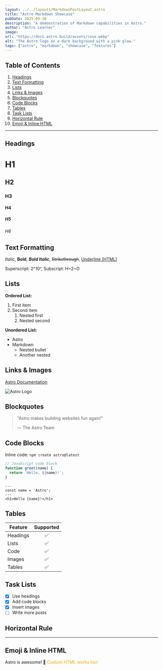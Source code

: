 ```yaml
---
layout: ../../layouts/MarkdownPostLayout.astro
title: "Astro Markdown Showcase"
pubDate: 2025-09-30
description: "A demonstration of Markdown capabilities in Astro."
author: "Astro Learner"
image:
url: "https://docs.astro.build/assets/rose.webp"
alt: "The Astro logo on a dark background with a pink glow."
tags: ["astro", "markdown", "showcase", "features"]
---
```


## Table of Contents

1. [Headings](#headings)
2. [Text Formatting](#text-formatting)
3. [Lists](#lists)
4. [Links & Images](#links--images)
5. [Blockquotes](#blockquotes)
6. [Code Blocks](#code-blocks)
7. [Tables](#tables)
8. [Task Lists](#task-lists)
9. [Horizontal Rule](#horizontal-rule)
10. [Emoji & Inline HTML](#emoji--inline-html)

---

## Headings

# H1

## H2

### H3

#### H4

##### H5

###### H6

## Text Formatting

_Italic_, **Bold**, **_Bold Italic_**, ~~Strikethrough~~, <u>Underline (HTML)</u>

Superscript: 2^10^, Subscript: H~2~O

## Lists

**Ordered List:**

1. First item
2. Second item
   1. Nested first
   2. Nested second

**Unordered List:**

- Astro
- Markdown
  - Nested bullet
  - Another nested

## Links & Images

[Astro Documentation](https://docs.astro.build)

![Astro Logo](https://docs.astro.build/assets/astro-logo-light.png "Astro Logo")

## Blockquotes

> "Astro makes building websites fun again!"
>
> — The Astro Team

## Code Blocks

Inline code: `npm create astro@latest`

```js
// JavaScript code block
function greet(name) {
  return `Hello, ${name}!`;
}
```

```astro
---
const name = 'Astro';
---
<h1>Hello {name}!</h1>
```

## Tables

| Feature  | Supported |
| -------- | :-------: |
| Headings |    ✅     |
| Lists    |    ✅     |
| Code     |    ✅     |
| Images   |    ✅     |
| Tables   |    ✅     |

## Task Lists

- [x] Use headings
- [x] Add code blocks
- [x] Insert images
- [ ] Write more posts

## Horizontal Rule

---

## Emoji & Inline HTML

Astro is awesome! 🚀 <span style="color: orange;">Custom HTML works too!</span>
